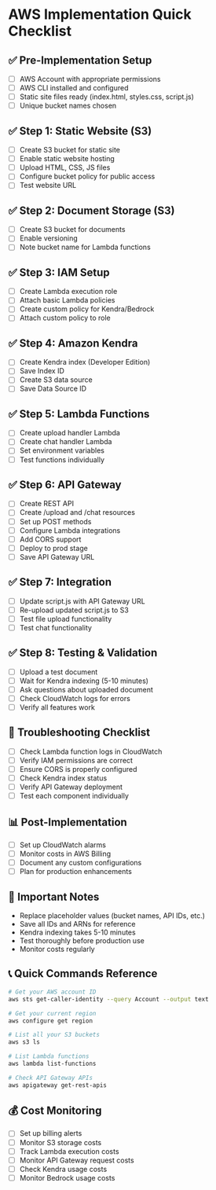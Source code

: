 # AWS Implementation Quick Checklist

## ✅ Pre-Implementation Setup
- [ ] AWS Account with appropriate permissions
- [ ] AWS CLI installed and configured
- [ ] Static site files ready (index.html, styles.css, script.js)
- [ ] Unique bucket names chosen

## ✅ Step 1: Static Website (S3)
- [ ] Create S3 bucket for static site
- [ ] Enable static website hosting
- [ ] Upload HTML, CSS, JS files
- [ ] Configure bucket policy for public access
- [ ] Test website URL

## ✅ Step 2: Document Storage (S3)
- [ ] Create S3 bucket for documents
- [ ] Enable versioning
- [ ] Note bucket name for Lambda functions

## ✅ Step 3: IAM Setup
- [ ] Create Lambda execution role
- [ ] Attach basic Lambda policies
- [ ] Create custom policy for Kendra/Bedrock
- [ ] Attach custom policy to role

## ✅ Step 4: Amazon Kendra
- [ ] Create Kendra index (Developer Edition)
- [ ] Save Index ID
- [ ] Create S3 data source
- [ ] Save Data Source ID

## ✅ Step 5: Lambda Functions
- [ ] Create upload handler Lambda
- [ ] Create chat handler Lambda
- [ ] Set environment variables
- [ ] Test functions individually

## ✅ Step 6: API Gateway
- [ ] Create REST API
- [ ] Create /upload and /chat resources
- [ ] Set up POST methods
- [ ] Configure Lambda integrations
- [ ] Add CORS support
- [ ] Deploy to prod stage
- [ ] Save API Gateway URL

## ✅ Step 7: Integration
- [ ] Update script.js with API Gateway URL
- [ ] Re-upload updated script.js to S3
- [ ] Test file upload functionality
- [ ] Test chat functionality

## ✅ Step 8: Testing & Validation
- [ ] Upload a test document
- [ ] Wait for Kendra indexing (5-10 minutes)
- [ ] Ask questions about uploaded document
- [ ] Check CloudWatch logs for errors
- [ ] Verify all features work

## 🔧 Troubleshooting Checklist
- [ ] Check Lambda function logs in CloudWatch
- [ ] Verify IAM permissions are correct
- [ ] Ensure CORS is properly configured
- [ ] Check Kendra index status
- [ ] Verify API Gateway deployment
- [ ] Test each component individually

## 📊 Post-Implementation
- [ ] Set up CloudWatch alarms
- [ ] Monitor costs in AWS Billing
- [ ] Document any custom configurations
- [ ] Plan for production enhancements

## 🚨 Important Notes
- Replace placeholder values (bucket names, API IDs, etc.)
- Save all IDs and ARNs for reference
- Kendra indexing takes 5-10 minutes
- Test thoroughly before production use
- Monitor costs regularly

## 📞 Quick Commands Reference
```bash
# Get your AWS account ID
aws sts get-caller-identity --query Account --output text

# Get your current region
aws configure get region

# List all your S3 buckets
aws s3 ls

# List Lambda functions
aws lambda list-functions

# Check API Gateway APIs
aws apigateway get-rest-apis
```

## 💰 Cost Monitoring
- [ ] Set up billing alerts
- [ ] Monitor S3 storage costs
- [ ] Track Lambda execution costs
- [ ] Monitor API Gateway request costs
- [ ] Check Kendra usage costs
- [ ] Monitor Bedrock usage costs

